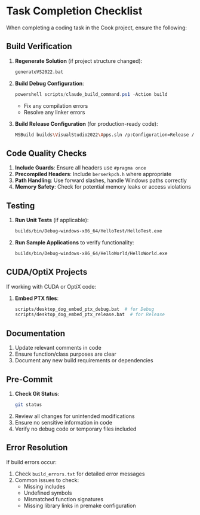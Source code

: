 # Task Completion Checklist

When completing a coding task in the Cook project, ensure the following:

## Build Verification
1. **Regenerate Solution** (if project structure changed):
   ```bash
   generateVS2022.bat
   ```

2. **Build Debug Configuration**:
   ```powershell
   powershell scripts/claude_build_command.ps1 -Action build
   ```
   - Fix any compilation errors
   - Resolve any linker errors

3. **Build Release Configuration** (for production-ready code):
   ```bash
   MSBuild builds\VisualStudio2022\Apps.sln /p:Configuration=Release /p:Platform=x64
   ```

## Code Quality Checks
1. **Include Guards**: Ensure all headers use `#pragma once`
2. **Precompiled Headers**: Include `berserkpch.h` where appropriate
3. **Path Handling**: Use forward slashes, handle Windows paths correctly
4. **Memory Safety**: Check for potential memory leaks or access violations

## Testing
1. **Run Unit Tests** (if applicable):
   ```bash
   builds/bin/Debug-windows-x86_64/HelloTest/HelloTest.exe
   ```

2. **Run Sample Applications** to verify functionality:
   ```bash
   builds/bin/Debug-windows-x86_64/HelloWorld/HelloWorld.exe
   ```

## CUDA/OptiX Projects
If working with CUDA or OptiX code:
1. **Embed PTX files**:
   ```bash
   scripts/desktop_dog_embed_ptx_debug.bat  # for Debug
   scripts/desktop_dog_embed_ptx_release.bat  # for Release
   ```

## Documentation
1. Update relevant comments in code
2. Ensure function/class purposes are clear
3. Document any new build requirements or dependencies

## Pre-Commit
1. **Check Git Status**:
   ```bash
   git status
   ```
2. Review all changes for unintended modifications
3. Ensure no sensitive information in code
4. Verify no debug code or temporary files included

## Error Resolution
If build errors occur:
1. Check `build_errors.txt` for detailed error messages
2. Common issues to check:
   - Missing includes
   - Undefined symbols
   - Mismatched function signatures
   - Missing library links in premake configuration